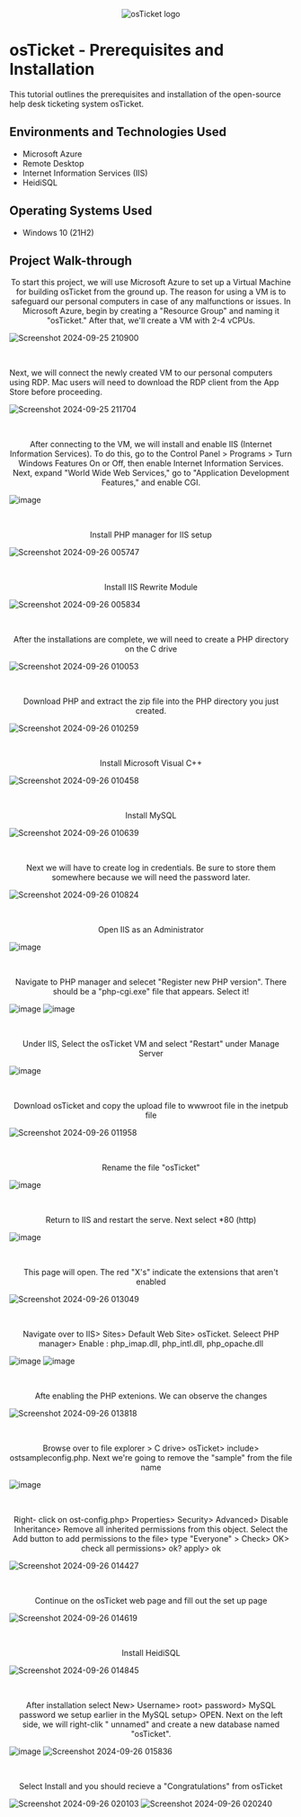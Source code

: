 <p align="center">
<img src="https://i.imgur.com/Clzj7Xs.png" alt="osTicket logo"/>
</p>

<h1>osTicket - Prerequisites and Installation</h1>
This tutorial outlines the prerequisites and installation of the open-source help desk ticketing system osTicket.<br />


<h2>Environments and Technologies Used</h2>

- Microsoft Azure 
- Remote Desktop
- Internet Information Services (IIS)
- HeidiSQL

<h2>Operating Systems Used </h2>

- Windows 10</b> (21H2)

<h2>Project Walk-through</h2>

<p align="center">
To start this project, we will use Microsoft Azure to set up a Virtual Machine for building osTicket from the ground up. The reason for using a VM is to safeguard our personal computers in case of any malfunctions or issues. In Microsoft Azure, begin by creating a "Resource Group" and naming it "osTicket." After that, we'll create a VM with 2-4 vCPUs.
<br/>


![Screenshot 2024-09-25 210900](https://github.com/user-attachments/assets/a6cede58-ee0e-4104-90c7-3a105f16fa14)

<br/>


<p align="cneter">
Next, we will connect the newly created VM to our personal computers using RDP. Mac users will need to download the RDP client from the App Store before proceeding.
<br/>

![Screenshot 2024-09-25 211704](https://github.com/user-attachments/assets/40e876ae-1cbf-4945-92ac-a7ad139a0d49)

<br/>

<p align="center"> 
After connecting to the VM, we will install and enable IIS (Internet Information Services). To do this, go to the Control Panel > Programs > Turn Windows Features On or Off, then enable Internet Information Services. Next, expand "World Wide Web Services," go to "Application Development Features," and enable CGI.
<br/>


![image](https://github.com/user-attachments/assets/6ae20913-04a6-45e4-baf9-cdaffc964009)


<br/>

<p align="center"> 
Install PHP manager for IIS setup 
<br/>

![Screenshot 2024-09-26 005747](https://github.com/user-attachments/assets/ce927ca7-6eaf-4ea9-97ff-052664a5b0c6)

<br/>

<p align="center">
Install IIS Rewrite Module
<br/>

![Screenshot 2024-09-26 005834](https://github.com/user-attachments/assets/4b261216-fd0c-49f8-bc05-18c3e526934f)

<br/>

<p align="center">
After the installations are complete, we will need to create a PHP directory on the C drive
<br/>

![Screenshot 2024-09-26 010053](https://github.com/user-attachments/assets/dd313999-6911-4807-a196-592d1c6ddfcc)

<br/>

<p align="center">
Download PHP and extract the zip file into the PHP directory you just created.
<br/>

![Screenshot 2024-09-26 010259](https://github.com/user-attachments/assets/f8dcdf73-c9cd-4819-a9d9-b5c09494399f)

<br/>

<p align="center">
Install Microsoft Visual C++
<br/>

![Screenshot 2024-09-26 010458](https://github.com/user-attachments/assets/1323af5f-e106-41e0-997d-a2544739de75)

<br/>

<p align="center">
Install MySQL
<br/>

![Screenshot 2024-09-26 010639](https://github.com/user-attachments/assets/a08c80d2-4053-46f5-a080-6257e87edc08)

<br/>

<p align="center">
Next we will have to create log in credentials. Be sure to store them somewhere because we will need the password later. 
<br/>

![Screenshot 2024-09-26 010824](https://github.com/user-attachments/assets/19f51d9d-2b20-4efe-961f-a3b5ff912f3c)

<br/>

<p align="center">
Open IIS as an Administrator 
<br/>

![image](https://github.com/user-attachments/assets/efd7af45-3c05-494f-af82-98b472bba129)

<br/>

<p align="center">
Navigate to PHP manager and selecet "Register new PHP version". There should be a "php-cgi.exe" file that appears. Select it!
<br/>

![image](https://github.com/user-attachments/assets/ee50cd90-89c6-40ce-84af-1bc337df06b8)
![image](https://github.com/user-attachments/assets/074f53a0-7f60-43bf-8dd0-c70aa5d74822)

<br/>

<p align="center">
 Under IIS, Select the osTicket VM and select "Restart" under Manage Server
<br/>

![image](https://github.com/user-attachments/assets/c0902483-0b3b-4f8a-9049-3d66a1691f9e)

<br/>

<p align="center">
Download osTicket and copy the upload file to wwwroot file in the inetpub file
<br/>

![Screenshot 2024-09-26 011958](https://github.com/user-attachments/assets/f9feb4f2-4317-4219-87ed-3b06aee7ce46)

<br/>

<p align="center">
Rename the file "osTicket"
<br/>

![image](https://github.com/user-attachments/assets/0bb767f9-84ea-4a36-b8a9-0c2b68793298)

<br/>

<p align="center">
Return to IIS and restart the serve. Next select *80 (http) 
<br/>

![image](https://github.com/user-attachments/assets/205c2ef6-f94b-4d3e-8b34-ce95539a08f4)

<br/>

<p align="center">
This page will open. The red "X's" indicate the extensions that aren't enabled 
<br/>

![Screenshot 2024-09-26 013049](https://github.com/user-attachments/assets/8f0ccf2e-aca3-4766-9f11-52fae724d724)

<br/>

<p align="center">
Navigate over to IIS> Sites> Default Web Site> osTicket. Seleect PHP manager> Enable : php_imap.dll, php_intl.dll, php_opache.dll
<br/>

![image](https://github.com/user-attachments/assets/2952e9f2-055a-4207-b1a7-3e9506f99c7f)
![image](https://github.com/user-attachments/assets/300e0670-3d41-430e-8554-8e3bba62fcc3)

<br/>

<p align="center">
Afte enabling the PHP extenions. We can observe the changes 
<br/>

![Screenshot 2024-09-26 013818](https://github.com/user-attachments/assets/da0a12f9-1c65-45ce-8c58-bfc720df4983)

<br/>

<p align="center">
Browse over to file explorer > C drive> osTicket> include> ostsampleconfig.php. Next we're going to remove the "sample" from the file name
<br/>

![image](https://github.com/user-attachments/assets/09d8a0db-0dc3-4176-bb08-3da861dc30c5)

<br/> 

<p align="center">
Right- click on ost-config.php> Properties> Security> Advanced> Disable Inheritance> Remove all inherited permissions from this object. Select the Add button to add permissions to the file> type "Everyone" > Check> OK> check all permissions> ok? apply> ok
<br/>

![Screenshot 2024-09-26 014427](https://github.com/user-attachments/assets/d659e04a-8f75-445a-94ba-8ddcce07f08e)

<br/>

<p align="center">
Continue on the osTicket web page and fill out the set up page
<br/>

![Screenshot 2024-09-26 014619](https://github.com/user-attachments/assets/8477c6d0-1f99-4078-8a7f-46ad8cdd7464)

<br/>

<p align="center"> 
Install HeidiSQL
<br/>

![Screenshot 2024-09-26 014845](https://github.com/user-attachments/assets/ca330376-a685-42c6-96c5-a3cb88106bf0)

<br/>

<p align="center"> 
After installation select New> Username> root> password> MySQL password we setup earlier in the MySQL setup> OPEN. Next on the left side, we will right-clik " unnamed" and create a new database named "osTicket". 
<br/>
  
![image](https://github.com/user-attachments/assets/dca9c043-e43a-4420-bd56-56162a5f895c)
![Screenshot 2024-09-26 015836](https://github.com/user-attachments/assets/1b151c48-2c59-49ee-a61e-3fc11b46bd4a)

<br/>

<p align="center">
Select Install and you should recieve a "Congratulations" from osTicket
<br/>

![Screenshot 2024-09-26 020103](https://github.com/user-attachments/assets/5a45773f-6dec-487f-907f-b23901c8db1b)
![Screenshot 2024-09-26 020240](https://github.com/user-attachments/assets/ad08dafe-fe27-4758-bea5-6d26168610d5)




